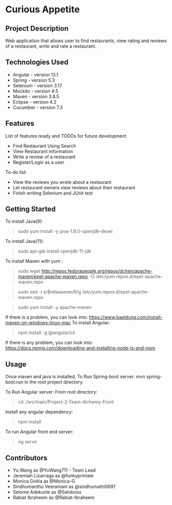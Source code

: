 # Curious Appetite

## Project Description

Web application that allows user to find restaurants, view rating and reviews of a restaurant, write and rate a restaurant.

## Technologies Used

* Angular - version 13.1
* Spring - version 5.3
* Selenium - version 3.17
* Mockito - version 4.5
* Maven - version 3.8.5
* Eclipse - version 4.2
* Cucumber - version 7.3

## Features

List of features ready and TODOs for future development
* Find Restaurant Using Search
* View Restaurant information
* Write a review of a restaurant
* Register/Login as a user

To-do list:
* View the reviews you wrote about a restaurant
* Let restaurant owners view reviews about their restaurant
* Finish writing Selenium and JUnit test

## Getting Started
   
To install Java(8):
   >  sudo yum install -y java-1.8.0-openjdk-devel
   
To install Java(11): 
   >  sudo apt-get install openjdk-11-jdk
   
To install Maven with yum :
   >  sudo wget http://repos.fedorapeople.org/repos/dchen/apache-maven/epel-apache-maven.repo -O /etc/yum.repos.d/epel-apache-maven.repo

   >  sudo sed -i s/\$releasever/6/g /etc/yum.repos.d/epel-apache-maven.repo

   >  sudo yum install -y apache-maven
   
If there is a problem, you can look into:
   https://www.baeldung.com/install-maven-on-windows-linux-mac
To install Angular:
   >  npm install -g @angular/cli
   
If there is any problem, you can look into:
  https://docs.npmjs.com/downloading-and-installing-node-js-and-npm



## Usage
Once maven and java is installed, 
To Run Spring-boot server:
   mvn spring-boot:run in the root project directory.

To Run Angular server:
   From root directory:
   >   cd ./src/main/Project-2-Team-Alchemy-Front
      
   Install any angular dependency:
   >   npm install
      
   To run Angular front end server:
   >   ng serve
      

## Contributors

* Yu Wang as @YuWang711 - Team Lead
* Jeremiah Lizarraga as @funkyprimate 
* Monica Goitia as @Monica-G
* Sindhumanthu Veeramani as @sindhumathi0691
* Selome Adekunle as @Seloboss
* Rabiat Ibraheem as @Rabiat-Ibraheem

